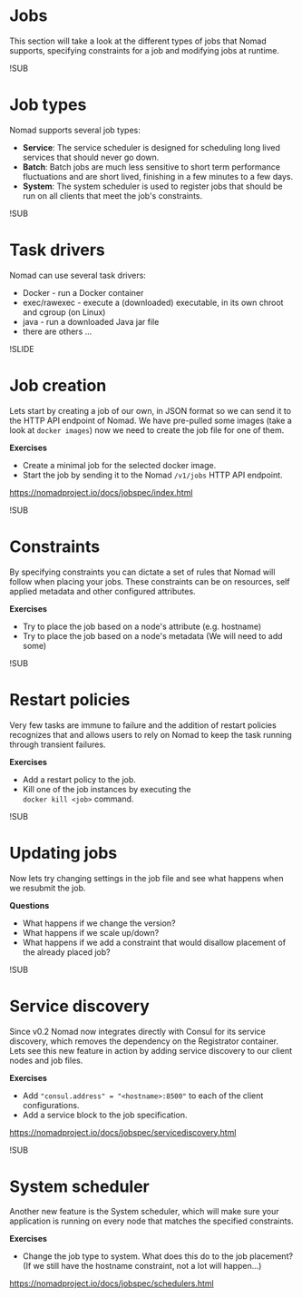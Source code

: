 # Jobs
This section will take a look at the different types of jobs that Nomad supports, specifying constraints for a job and modifying jobs at runtime.

!SUB
# Job types
Nomad supports several job types:
  * **Service**: The service scheduler is designed for scheduling long lived services that should never go down.
  * **Batch**: Batch jobs are much less sensitive to short term performance fluctuations and are short lived, finishing in a few minutes to a few days.
  * **System**: The system scheduler is used to register jobs that should be run on all clients that meet the job's constraints.

!SUB
# Task drivers
Nomad can use several task drivers:
  * Docker - run a Docker container
  * exec/rawexec - execute a (downloaded) executable, in its own chroot and cgroup (on Linux)
  * java - run a downloaded Java jar file
  * there are others ...

!SLIDE
# Job creation
Lets start by creating a job of our own, in JSON format so we can send it to the HTTP API endpoint of Nomad.
We have pre-pulled some images (take a look at `docker images`) now we need to create the job file for one of them.

**Exercises**
* Create a minimal job for the selected docker image.
* Start the job by sending it to the Nomad `/v1/jobs` HTTP API endpoint.

https://nomadproject.io/docs/jobspec/index.html

!SUB
# Constraints
By specifying constraints you can dictate a set of rules that Nomad will follow when placing your jobs. These constraints can be on resources, self applied metadata and other configured attributes.

**Exercises**
* Try to place the job based on a node's attribute (e.g. hostname)
* Try to place the job based on a node's metadata (We will need to add some)

!SUB
# Restart policies
Very few tasks are immune to failure and the addition of restart policies recognizes that and allows users to rely on Nomad to keep the task running through transient failures.

**Exercises**
* Add a restart policy to the job.
* Kill one of the job instances by executing the   
`docker kill <job>` command.

!SUB
# Updating jobs
Now lets try changing settings in the job file and see what happens when we resubmit the job.

**Questions**
* What happens if we change the version?
* What happens if we scale up/down?
* What happens if we add a constraint that would disallow placement of the already placed job?

!SUB
# Service discovery
Since v0.2 Nomad now integrates directly with Consul for its service discovery, which removes the dependency on the Registrator container.
Lets see this new feature in action by adding service discovery to our client nodes and job files.

**Exercises**
* Add `"consul.address" = "<hostname>:8500"` to each of the client configurations.
* Add a service block to the job specification.

https://nomadproject.io/docs/jobspec/servicediscovery.html

!SUB
# System scheduler
Another new feature is the System scheduler, which will make sure your application is running on every node that matches the specified constraints.

**Exercises**
* Change the job type to system. What does this do to the job placement? (If we still have the hostname constraint, not a lot will happen...)

https://nomadproject.io/docs/jobspec/schedulers.html
